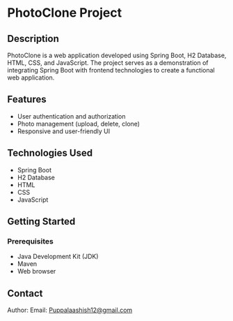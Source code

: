 # PhotoClone Project

## Description

PhotoClone is a web application developed using Spring Boot, H2 Database, HTML, CSS, and JavaScript. The project serves as a demonstration of integrating Spring Boot with frontend technologies to create a functional web application.

## Features

- User authentication and authorization
- Photo management (upload, delete, clone)
- Responsive and user-friendly UI

## Technologies Used

- Spring Boot
- H2 Database
- HTML
- CSS
- JavaScript

## Getting Started

### Prerequisites

- Java Development Kit (JDK)
- Maven
- Web browser

 ## Contact
Author: <PuppalaAshish>
Email: <Puppalaashish12@gmail.com>


